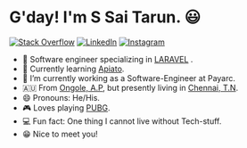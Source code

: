 <!-- ### Hi ,i am S Sai Tarun 👋

- 🌱 I’m currently learning Apiato
- 👯 I’m currently working as a Software-Engineer at Payarc
- 💬 Ask me anything about Tech related stuff
- 📫 How to reach me: Gmail-saitarun800@gmail.com
- 😄 Pronouns: He/His
- ⚡ Fun fact: One thing I cannot live without Tech-stuff 😄
- I love connecting with different people so if you want to say hi, I'll be happy to meet you more! 😊 -->
<!-- <p align="center">
<img src="https://drive.google.com/file/d/1neS2w576fD96lXzFamQDMTgHbFIgZEdd/view?usp=sharing_eil_dm&ts=6151970b" width="410" alt="iComics on an iPhone XS Max" align="right" />
</p>
 -->
# G'day! I'm S Sai Tarun. 😃

<p align="left">
 <a href="https://stackoverflow.com/users/16411283/sai-tarun">
<img src="https://img.shields.io/badge/-Stack%20Overflow-%23f48024" alt="Stack Overflow" /></a> 
<a href="https://www.linkedin.com/in/">
<img src="https://img.shields.io/badge/-LinkedIn-%233781da" alt="LinkedIn"/></a> 

 <a href="https://www.instagram.com/sai_tarun_pup">
<img src="https://img.shields.io/badge/-Instagram-%23eb13a5" alt="Instagram" /></a> 
<!-- <a href="https://www.twitter.com/TimOliverAU">
<img src="https://img.shields.io/badge/-Twitter-%231DA1F2" alt="Twitter" /></a>  -->



</p>

* 📱 Software engineer specializing in [LARAVEL](https://laravel.com/docs) .
* 🚗 Currently learning  [Apiato](https://apiato.io/).
* 👯 I’m currently working as a Software-Engineer at Payarc.
* 🇦🇺 From [Ongole, A.P](https://en.wikipedia.org/wiki/Ongole), but presently living in [Chennai, T.N](https://en.wikipedia.org/wiki/Chennai).
* 😄 Pronouns: He/His.
* 🎮 Loves playing [PUBG](https://na.battlegrounds.pubg.com/).
* 💻 Fun fact: One thing I cannot live without Tech-stuff. 
* 😁 Nice to meet you!


